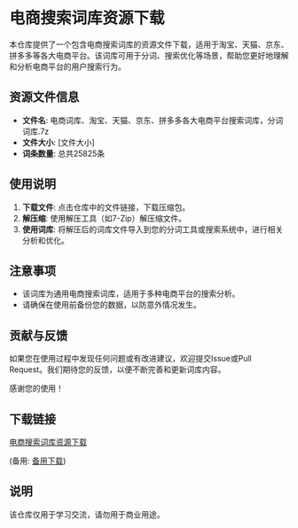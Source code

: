 # 电商搜索词库资源下载

本仓库提供了一个包含电商搜索词库的资源文件下载，适用于淘宝、天猫、京东、拼多多等各大电商平台。该词库可用于分词、搜索优化等场景，帮助您更好地理解和分析电商平台的用户搜索行为。

## 资源文件信息

- **文件名**: 电商词库、淘宝、天猫、京东、拼多多各大电商平台搜索词库，分词词库.7z
- **文件大小**: [文件大小]
- **词条数量**: 总共25825条

## 使用说明

1. **下载文件**: 点击仓库中的文件链接，下载压缩包。
2. **解压缩**: 使用解压工具（如7-Zip）解压缩文件。
3. **使用词库**: 将解压后的词库文件导入到您的分词工具或搜索系统中，进行相关分析和优化。

## 注意事项

- 该词库为通用电商搜索词库，适用于多种电商平台的搜索分析。
- 请确保在使用前备份您的数据，以防意外情况发生。

## 贡献与反馈

如果您在使用过程中发现任何问题或有改进建议，欢迎提交Issue或Pull Request。我们期待您的反馈，以便不断完善和更新词库内容。

感谢您的使用！

## 下载链接
[电商搜索词库资源下载](https://pan.quark.cn/s/fbadaa85e22d) 

(备用: [备用下载](https://pan.baidu.com/s/12RwLw_PwdrBMMbnQ0m9Oww?pwd=1234))

## 说明

该仓库仅用于学习交流，请勿用于商业用途。
